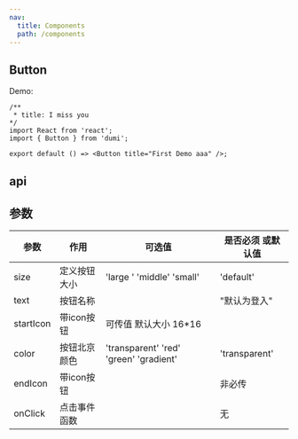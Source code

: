 ```yaml
---
nav:
  title: Components
  path: /components
---
```


## Button

Demo:

```tsx
/** 
 * title: I miss you
*/
import React from 'react';
import { Button } from 'dumi';

export default () => <Button title="First Demo aaa" />;
```

## api
## 参数
| 参数 | 作用   |  可选值 |是否必须 或默认值 |
| ---- |  ---- | ----- | ----- |
| size | 定义按钮大小| 'large ' 'middle' 'small'| 'default'|
| text | 按钮名称 | |"默认为登入" |
| startIcon| 带icon按钮 | 可传值 默认大小 16*16 |
|color| 按钮北京颜色| 'transparent' 'red' 'green' 'gradient'| 'transparent'
|endIcon| 带icon按钮| |非必传|
|onClick| 点击事件函数||无|
